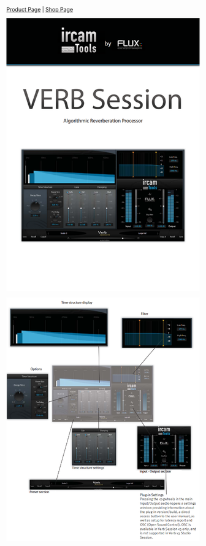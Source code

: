 [Product Page](https://www.flux.audio/project/ircam-verb-session-v3/) 
| [Shop Page](https://shop.flux.audio/en_US/products/ircam-verb-session)

![](include/verb_session_00.PNG)

![](include/verb_session_01.PNG)